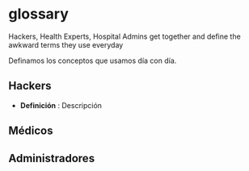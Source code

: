 # glossary
Hackers, Health Experts, Hospital Admins get together and define the awkward terms they use everyday

Definamos los conceptos que usamos día con día.

## Hackers

- **Definición** : Descripción


## Médicos

## Administradores
